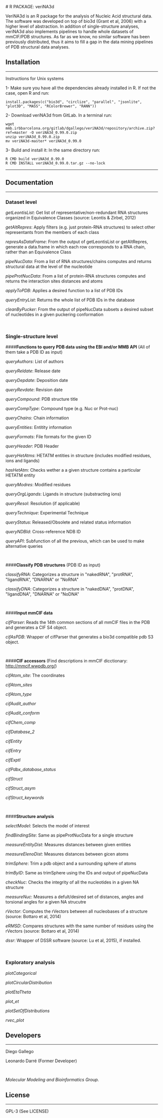 <snippet>
  <content>
# R PACKAGE: veriNA3d

VeriNA3d is an R package for the analysis of Nucleic Acid structural data. The software was developed on top of bio3d (Grant et al, 2006) with a higher level of abstraction. In addition of single-structure analyses, veriNA3d also implements pipelines to handle whole datasets of mmCIF/PDB structures. As far as we know, no similar software has been previously distributed, thus it aims to fill a gap in the data mining pipelines of PDB structural data analyses.

## Installation
---------------

Instructions for Unix systems

1- Make sure you have all the dependencies already installed in R. If not the case, open R and run:
&nbsp;

    install.packages(c("bio3d", "circlize", "parallel", "jsonlite", "plot3D", "MASS", "RColorBrewer", "RANN"))

2- Download veriNA3d from GitLab. In a terminal run:
&nbsp;

    wget mmb.irbbarcelona.org/gitlab/dgallego/veriNA3d/repository/archive.zip?ref=master -O veriNA3d_0.99.0.zip
    unzip veriNA3d_0.99.0.zip
    mv veriNA3d-master* veriNA3d_0.99.0

3- Build and install it:
    In the same directory run:
&nbsp;

    R CMD build veriNA3d_0.99.0
    R CMD INSTALL veriNA3d_0.99.0.tar.gz --no-lock

----------------
## Documentation
----------------

### Dataset level

_getLeontisList_: Get list of representative/non-redundant RNA structures organized in Equivalence Classes (source: Leontis & Zirbel, 2012)

_getAltRepres_: Apply filters (e.g. just protein-RNA structures) to select other representants from the members of each class

_represAsDataFrame_: From the output of getLeontisList or getAltRepres, generate a data.frame in which each row corresponds to a RNA chain, rather than an Equivalence Class

_pipeNucData_: From a list of RNA structures/chains computes and returns structural data at the level of the nucleotide

_pipeProtNucData_: From a list of protein-RNA structures computes and returns the interaction sites distances and atoms

_applyToPDB_: Applies a desired function to a list of PDB IDs

_queryEntryList_: Returns the whole list of PDB IDs in the database

_cleanByPucker_: From the output of pipeNucData subsets a desired subset of nucleotides in a given puckering conformation
&nbsp;

&nbsp;


### Single-structure level

####**Functions to query PDB data using the EBI and/or MMB API** (All of them take a PDB ID as input)

_queryAuthors_: List of authors

_queryReldate_: Release date

_queryDepdate_: Deposition date

_queryRevdate_: Revision date

_queryCompound_: PDB structure title

_queryCompType_: Compound type (e.g. Nuc or Prot-nuc)

_queryChains_: Chain information

_queryEntities_: Entitity information

_queryFormats_: File formats for the given ID

_queryHeader_: PDB Header

_queryHetAtms_: HETATM entities in structure (includes modified residues, ions and ligands)

_hasHetAtm_: Checks wether a a given structure contains a particular HETATM entity

_queryModres_: Modified residues

_queryOrgLigands_: Ligands in structure (substracting ions)

_queryResol_: Resolution (if applicable)

_queryTechnique_: Experimental Technique

_queryStatus_: Released/Obsolete and related status information

_queryNDBId_: Cross-reference NDB ID

_queryAPI_: Subfunction of all the previous, which can be used to make alternative queries
&nbsp;

&nbsp;

####**Classify PDB structures** (PDB ID as input)

_classifyRNA_: Categorizes a structure in "nakedRNA", "protRNA", "ligandRNA", "DNARNA" or "NoRNA"

_classifyDNA_: Categorizes a structure in "nakedDNA", "protDNA", "ligandDNA", "DNARNA" or "NoDNA"
&nbsp;

&nbsp;

####**Input mmCIF data**

_cifParser_: Reads the 14th common sections of all mmCIF files in the PDB and generates a CIF S4 object.

_cifAsPDB_: Wrapper of cifParser that generates a bio3d compatible pdb S3 object.
&nbsp;

&nbsp;

####**CIF accessors** (Find descriptions in mmCIF dicctionary: http://mmcif.wwpdb.org/)

_cifAtom\_site_: The coordinates

_cifAtom\_sites_

_cifAtom\_type_

_cifAudit\_author_

_cifAudit\_conform_

_cifChem\_comp_

_cifDatabase\_2_

_cifEntity_

_cifEntry_

_cifExptl_

_cifPdbx\_database\_status_

_cifStruct_

_cifStruct\_asym_

_cifStruct\_keywords_
&nbsp;

&nbsp;

####**Structure analysis**

_selectModel_: Selects the model of interest

_findBindingSite_: Same as pipeProtNucData for a single structure

_measureEntityDist_: Measures distances between given entities

_measureElenoDist_: Measures distances between gicen atoms

_trimSphere_: Trim a pdb object and a surrounding sphere of atoms

_trimByID_: Same as trimSphere using the IDs and output of pipeNucData

_checkNuc_: Checks the integrity of all the nucleotides in a given NA structure

_measureNuc_: Measures a defult/desired set of distances, angles and torsional angles for a given NA strucutre

_rVector_: Computes the rVectors between all nucleobases of a structure (source: Bottaro et al, 2014)

_eRMSD_: Compares structures with the same number of residues using the rVectors (source: Bottaro et al, 2014)

_dssr_: Wrapper of DSSR software (source: Lu et al, 2015), if installed.
&nbsp;

&nbsp;

### Exploratory analysis

_plotCategorical_

_plotCircularDistribution_

_plotEtaTheta_

_plot\_et_

_plotSetOfDistributions_

_rvec\_plot_


## Developers
-------------

Diego Gallego

Leonardo Darré (Former Developer)
&nbsp;

&nbsp;

*Molecular Modeling and Bioinformatics Group.*


## License
----------

GPL-3 (See LICENSE)
